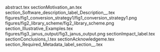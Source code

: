 abstract.tex
sectionMotivation_an.tex
section_Software_description_label_Description__.tex
figures/fig1_conversion_strategy1/fig1_conversion_strategy1.png
figures/fig2_library_scheme/fig2_library_scheme.png
section_Illustrative_Examples.tex
figures/fig3_janus_output/fig3_janus_output.png
sectionImpact_label.tex
sectionConclusions_l.tex
sectionAcknowledgeme.tex
section_Required_Metadata_label_section__.tex